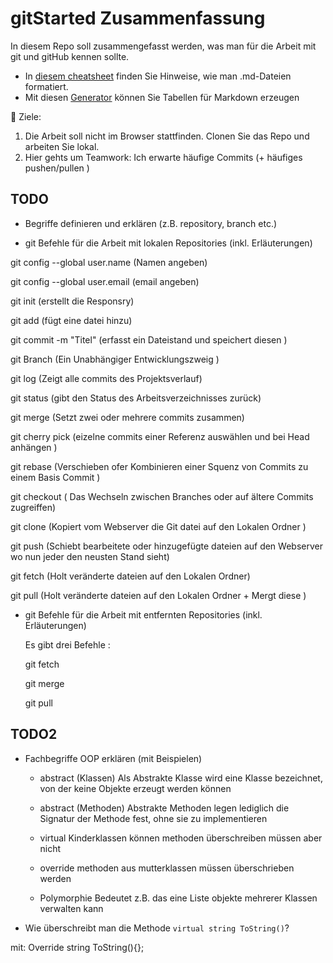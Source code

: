 # gitStarted Zusammenfassung
In diesem Repo soll zusammengefasst werden, was man für die Arbeit mit git und gitHub kennen sollte.
- In [diesem cheatsheet](https://github.com/adam-p/markdown-here/wiki/Markdown-Cheatsheet) finden Sie Hinweise, wie man .md-Dateien formatiert.
- Mit diesen [Generator](https://www.tablesgenerator.com/markdown_tables) können Sie Tabellen für Markdown erzeugen

:dart: Ziele:
1. Die Arbeit soll nicht im Browser stattfinden. Clonen Sie das Repo und arbeiten Sie lokal.
1. Hier gehts um Teamwork: Ich erwarte häufige Commits (+ häufiges pushen/pullen )

## TODO
- Begriffe definieren und erklären (z.B. repository, branch etc.)






- git Befehle für die Arbeit mit lokalen Repositories (inkl. Erläuterungen)

git config --global user.name  (Namen angeben)  

git config --global user.email  (email angeben)

git init (erstellt die Responsry)

git add (fügt eine datei hinzu)

git commit -m "Titel" (erfasst ein Dateistand und speichert diesen )

git Branch (Ein Unabhängiger Entwicklungszweig )

git log (Zeigt alle commits des Projektsverlauf) 

git status (gibt den Status des Arbeitsverzeichnisses zurück)

git merge (Setzt zwei oder mehrere commits zusammen)

git cherry pick (eizelne commits einer Referenz auswählen und bei Head anhängen )

git rebase (Verschieben ofer Kombinieren einer Squenz von Commits zu einem Basis Commit ) 

git checkout ( Das Wechseln zwischen Branches oder auf ältere Commits zugreiffen)

git clone (Kopiert vom Webserver die Git datei auf den Lokalen Ordner )

git push (Schiebt bearbeitete oder hinzugefügte dateien auf den Webserver wo nun jeder den neusten Stand sieht)

git fetch (Holt veränderte dateien auf den Lokalen Ordner)

git pull (Holt veränderte dateien auf den Lokalen Ordner + Mergt diese )




- git Befehle für die Arbeit mit entfernten Repositories (inkl. Erläuterungen)

   Es gibt drei Befehle :
   
   git fetch 
   
   git merge 
   
   git pull 



## TODO2
- Fachbegriffe OOP erklären (mit Beispielen)

  - abstract (Klassen) 
Als Abstrakte Klasse wird eine Klasse bezeichnet, von der keine Objekte erzeugt werden können

  - abstract (Methoden)
Abstrakte Methoden legen lediglich die Signatur der Methode fest, ohne sie zu implementieren

  - virtual
Kinderklassen können methoden überschreiben müssen aber nicht

  - override
methoden aus  mutterklassen müssen überschrieben werden

  - Polymorphie
Bedeutet z.B. das eine Liste objekte mehrerer Klassen verwalten kann

- Wie überschreibt man die Methode `virtual string ToString()`?

mit: Override string ToString(){}; 

